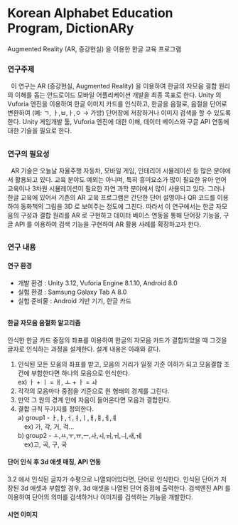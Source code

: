 # Korean Alphabet Education Program, DictionARy
Augmented Reality (AR, 증강현실) 을 이용한 한글 교육 프로그램

### 연구주제
&nbsp;&nbsp;이 연구는 AR (증강현실, Augmented Reality) 을 이용하여 한글의 자모음 결합 원리의 이해를 돕는 안드로이드 모바일 어플리케이션 개발을 최종 목표로 한다. Unity 의 Vuforia 엔진을 이용하여 한글 이미지 카드를 인식하고, 한글을 음절로, 음절을 단어로 변환하여 (예: ㄱ, ㅏ,ㅂ,ㅏ,ㅇ → 가방) 단어장에 저장하거나 이미지 검색을 할 수 있도록 한다. Unity 게임개발 툴, Vuforia 엔진에 대한 이해, 데이터 베이스와 구글 API 연동에 대한 기술을 필요로 한다.
##

### 연구의 필요성
&nbsp;&nbsp;AR 기술은 오늘날 자율주행 자동차, 모바일 게임, 인테리어 시뮬레이션 등 많은 분야에서 활용되고 있다. 교육 분야도 예외는 아니며, 특히 흥미요소가 많이 필요한 유아 언어 교육이나 3차원 시뮬레이션이 필요한 자연 과학 분야에서 많이 사용되고 있다. 그러나 한글 교육에 있어서 기존의 AR 교육 프로그램은 간단한 단어 설명이나 QR 코드를 이용하여 동화책의 그림을 3D 로 보여주는 정도에 그친다. 따라서 이 연구에서는 한글 자모음의 구성과 결합 원리를 AR 로 구현하고 데이터 베이스 연동을 통해 단어장 기능을, 구글 API 를 이용하여 검색 기능을 구현하여  AR 활용 사례를 확장하고자 한다. 
##
### 연구 내용
#### 연구 환경
- 개발 환경 : Unity 3.12, Vuforia Engine 8.1.10, Android 8.0
- 실험 환경 : Samsung Galaxy Tab A 8.0 
- 실험 준비물 : Android 기반 기기, 한글 카드 
##
#### 한글 자모음 음절화 알고리즘
인식한 한글 카드 중점의 좌표를 이용하여 한글의 자모음 카드가 결합되었을 때 그것을 글자로 인식하는 과정을 설계한다. 설계 내용은 아래와 같다. <br>
1. 인식된 모든 모음의 좌표를 받고, 모음의 거리가 일정 기준 이하가 되고 모음결합 조건에 부합한다면 하나의 모음으로 인식한다. <br>
ex) ㅏ + ㅣ = ㅐ, ㅗ + ㅏ = ㅘ 
2. 각각의 모음마다 중점을 기준으로 원 형태의 경계를 그린다.
3. 만약 그 원의 경계 안에 자음이 들어온다면 모음과 결합한다.
4. 결합 규칙 두가지를 정의한다.<br>
  a)	group1 - ㅏ,ㅑ,ㅓ,ㅕ,ㅣ,ㅐ,ㅒ,ㅔ,ㅖ <br>
  &emsp;ex) 가, 각, 거, 걱... <br>
  b)	group2 - ㅗ,ㅛ,ㅜ,ㅠ,ㅡ,ㅘ,ㅚ,ㅝ,ㅟ,ㅢ,ㅙ,ㅞ <br>
  &emsp;</t>ex)고, 곡, 구, 국
  
#### 단어 인식 후 3d 애셋 매칭,  API 연동 
3.2 에서 인식된 글자가 수평으로 나열되어있다면, 단어로 인식한다. 인식된 단어가 저장된 3d 애셋과 부합할 경우, 3d 애셋을 나열된 단어 중점에 출력한다. 검색엔진  API 를 이용하여 단어의 의미를 검색하거나 이미지를 검색하는 기능을 개발한다. 

#### 시연 이미지

